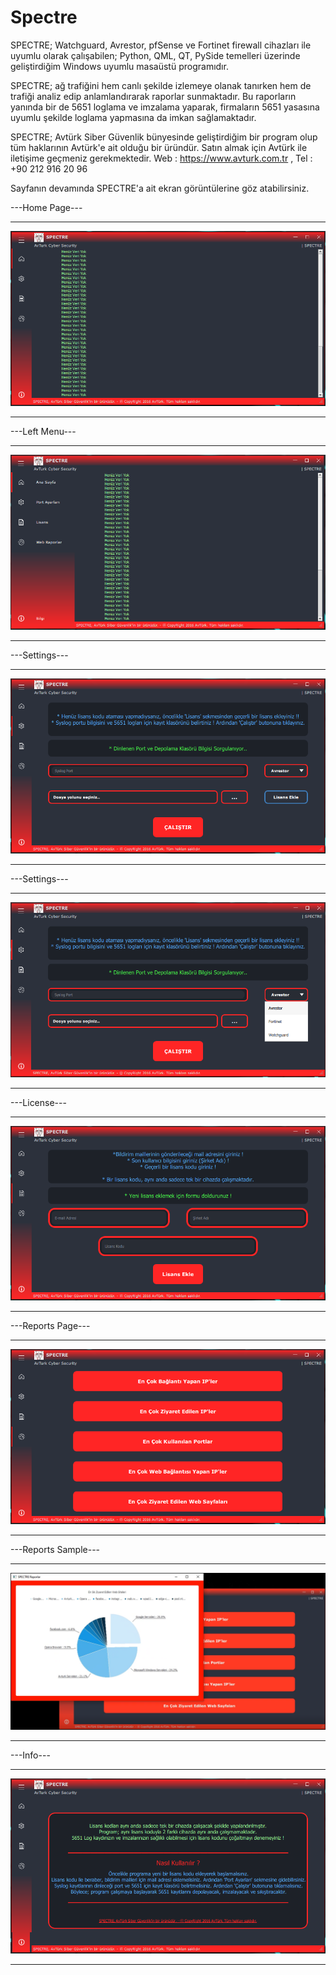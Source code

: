 # Spectre

SPECTRE; Watchguard, Avrestor, pfSense ve Fortinet firewall cihazları ile uyumlu olarak çalışabilen;
Python, QML, QT, PySide temelleri üzerinde geliştirdiğim Windows uyumlu masaüstü programıdır.

SPECTRE; ağ trafiğini hem canlı şekilde izlemeye olanak tanırken hem de trafiği analiz edip anlamlandırarak raporlar sunmaktadır.
Bu raporların yanında bir de 5651 loglama ve imzalama yaparak, firmaların 5651 yasasına uyumlu şekilde loglama yapmasına da imkan sağlamaktadır.

SPECTRE; Avtürk Siber Güvenlik bünyesinde geliştirdiğim bir program olup tüm haklarının Avtürk'e ait olduğu bir üründür.
Satın almak için Avtürk ile iletişime geçmeniz gerekmektedir. Web : https://www.avturk.com.tr , Tel : +90 212 916 20 96

Sayfanın devamında SPECTRE'a ait ekran görüntülerine göz atabilirsiniz.

---Home Page---
_________________________
![HomePage](https://github.com/omerkocadayi/Spectre/blob/main/Spectre_SS/spectreHome.PNG?raw=true)
_________________________
---Left Menu---
_________________________
![LeftMenu](https://github.com/omerkocadayi/Spectre/blob/main/Spectre_SS/spectreLeftMenu.PNG?raw=true)
_________________________
---Settings---
_________________________
![Settings1](https://github.com/omerkocadayi/Spectre/blob/main/Spectre_SS/spectreSettings.PNG?raw=true)
_________________________
---Settings---
_________________________
![Settings2](https://github.com/omerkocadayi/Spectre/blob/main/Spectre_SS/spectreSettings2.PNG?raw=true)
_________________________
---License---
_________________________
![Lc](https://github.com/omerkocadayi/Spectre/blob/main/Spectre_SS/spectreLicense.PNG?raw=true)
_________________________
---Reports Page---
_________________________
![ReportsPage](https://github.com/omerkocadayi/Spectre/blob/main/Spectre_SS/spectreReportsPage.PNG?raw=true)
_________________________
---Reports Sample---
_________________________
![ReportsSample](https://github.com/omerkocadayi/Spectre/blob/main/Spectre_SS/spectreReports.PNG?raw=true)
_________________________
---Info---
_________________________
![Information](https://github.com/omerkocadayi/Spectre/blob/main/Spectre_SS/spectreInfo.PNG?raw=true)
_________________________
